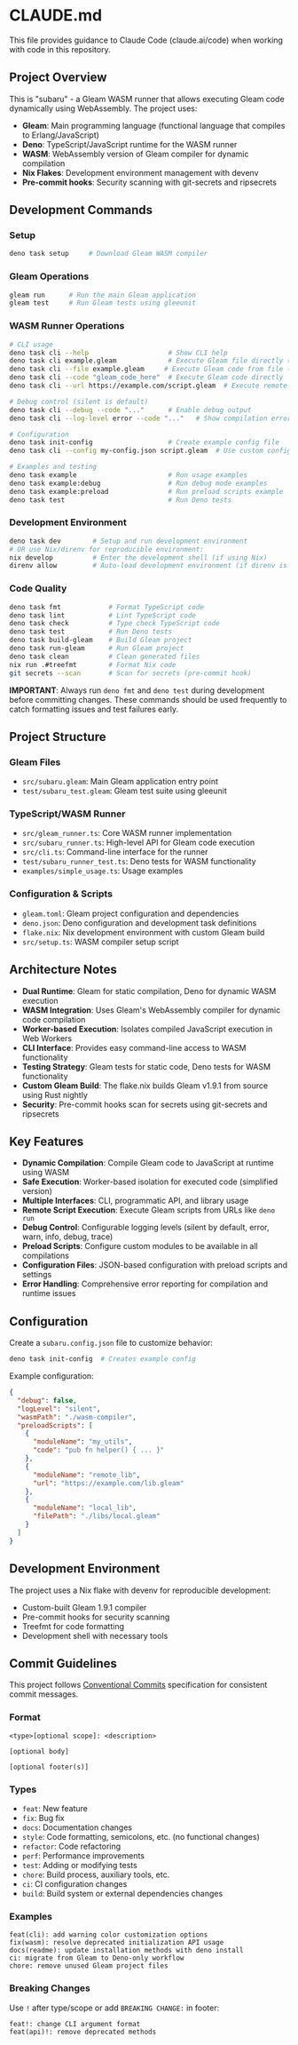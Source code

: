 # CLAUDE.md

This file provides guidance to Claude Code (claude.ai/code) when working with code in this repository.

## Project Overview

This is "subaru" - a Gleam WASM runner that allows executing Gleam code dynamically using WebAssembly. The project uses:

- **Gleam**: Main programming language (functional language that compiles to Erlang/JavaScript)
- **Deno**: TypeScript/JavaScript runtime for the WASM runner
- **WASM**: WebAssembly version of Gleam compiler for dynamic compilation
- **Nix Flakes**: Development environment management with devenv
- **Pre-commit hooks**: Security scanning with git-secrets and ripsecrets

## Development Commands

### Setup

```bash
deno task setup     # Download Gleam WASM compiler
```

### Gleam Operations

```bash
gleam run      # Run the main Gleam application
gleam test     # Run Gleam tests using gleeunit
```

### WASM Runner Operations

```bash
# CLI usage
deno task cli --help                    # Show CLI help
deno task cli example.gleam             # Execute Gleam file directly (preferred)
deno task cli --file example.gleam     # Execute Gleam code from file (alternative)  
deno task cli --code "gleam_code_here"  # Execute Gleam code directly
deno task cli --url https://example.com/script.gleam  # Execute remote script

# Debug control (silent is default)
deno task cli --debug --code "..."      # Enable debug output
deno task cli --log-level error --code "..."   # Show compilation errors/warnings

# Configuration
deno task init-config                   # Create example config file
deno task cli --config my-config.json script.gleam  # Use custom config with direct file

# Examples and testing
deno task example                       # Run usage examples
deno task example:debug                 # Run debug mode examples
deno task example:preload               # Run preload scripts example
deno task test                          # Run Deno tests
```

### Development Environment

```bash
deno task dev        # Setup and run development environment
# OR use Nix/direnv for reproducible environment:
nix develop          # Enter the development shell (if using Nix)
direnv allow         # Auto-load development environment (if direnv is configured)
```

### Code Quality

```bash
deno task fmt            # Format TypeScript code
deno task lint           # Lint TypeScript code
deno task check          # Type check TypeScript code
deno task test           # Run Deno tests
deno task build-gleam    # Build Gleam project
deno task run-gleam      # Run Gleam project
deno task clean          # Clean generated files
nix run .#treefmt        # Format Nix code
git secrets --scan       # Scan for secrets (pre-commit hook)
```

**IMPORTANT**: Always run `deno fmt` and `deno test` during development before committing changes. These commands should be used frequently to catch formatting issues and test failures early.

## Project Structure

### Gleam Files

- `src/subaru.gleam`: Main Gleam application entry point
- `test/subaru_test.gleam`: Gleam test suite using gleeunit

### TypeScript/WASM Runner

- `src/gleam_runner.ts`: Core WASM runner implementation
- `src/subaru_runner.ts`: High-level API for Gleam code execution
- `src/cli.ts`: Command-line interface for the runner
- `test/subaru_runner_test.ts`: Deno tests for WASM functionality
- `examples/simple_usage.ts`: Usage examples

### Configuration & Scripts

- `gleam.toml`: Gleam project configuration and dependencies
- `deno.json`: Deno configuration and development task definitions
- `flake.nix`: Nix development environment with custom Gleam build
- `src/setup.ts`: WASM compiler setup script

## Architecture Notes

- **Dual Runtime**: Gleam for static compilation, Deno for dynamic WASM execution
- **WASM Integration**: Uses Gleam's WebAssembly compiler for dynamic code compilation
- **Worker-based Execution**: Isolates compiled JavaScript execution in Web Workers
- **CLI Interface**: Provides easy command-line access to WASM functionality
- **Testing Strategy**: Gleam tests for static code, Deno tests for WASM functionality
- **Custom Gleam Build**: The flake.nix builds Gleam v1.9.1 from source using Rust nightly
- **Security**: Pre-commit hooks scan for secrets using git-secrets and ripsecrets

## Key Features

- **Dynamic Compilation**: Compile Gleam code to JavaScript at runtime using WASM
- **Safe Execution**: Worker-based isolation for executed code (simplified version)
- **Multiple Interfaces**: CLI, programmatic API, and library usage
- **Remote Script Execution**: Execute Gleam scripts from URLs like `deno run`
- **Debug Control**: Configurable logging levels (silent by default, error, warn, info, debug, trace)
- **Preload Scripts**: Configure custom modules to be available in all compilations
- **Configuration Files**: JSON-based configuration with preload scripts and settings
- **Error Handling**: Comprehensive error reporting for compilation and runtime issues

## Configuration

Create a `subaru.config.json` file to customize behavior:

```bash
deno task init-config  # Creates example config
```

Example configuration:

```json
{
  "debug": false,
  "logLevel": "silent",
  "wasmPath": "./wasm-compiler",
  "preloadScripts": [
    {
      "moduleName": "my_utils",
      "code": "pub fn helper() { ... }"
    },
    {
      "moduleName": "remote_lib",
      "url": "https://example.com/lib.gleam"
    },
    {
      "moduleName": "local_lib",
      "filePath": "./libs/local.gleam"
    }
  ]
}
```

## Development Environment

The project uses a Nix flake with devenv for reproducible development:

- Custom-built Gleam 1.9.1 compiler
- Pre-commit hooks for security scanning
- Treefmt for code formatting
- Development shell with necessary tools

## Commit Guidelines

This project follows [Conventional Commits](https://www.conventionalcommits.org/en/v1.0.0/) specification for consistent commit messages.

### Format

```
<type>[optional scope]: <description>

[optional body]

[optional footer(s)]
```

### Types

- `feat`: New feature
- `fix`: Bug fix
- `docs`: Documentation changes
- `style`: Code formatting, semicolons, etc. (no functional changes)
- `refactor`: Code refactoring
- `perf`: Performance improvements
- `test`: Adding or modifying tests
- `chore`: Build process, auxiliary tools, etc.
- `ci`: CI configuration changes
- `build`: Build system or external dependencies changes

### Examples

```
feat(cli): add warning color customization options
fix(wasm): resolve deprecated initialization API usage
docs(readme): update installation methods with deno install
ci: migrate from Gleam to Deno-only workflow
chore: remove unused Gleam project files
```

### Breaking Changes

Use `!` after type/scope or add `BREAKING CHANGE:` in footer:

```
feat!: change CLI argument format
feat(api)!: remove deprecated methods
```
